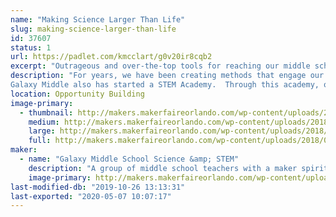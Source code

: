 ```yaml
---
name: "Making Science Larger Than Life"
slug: making-science-larger-than-life
id: 37607
status: 1
url: https://padlet.com/kmcclart/g0v20ir8cqb2
excerpt: "Outrageous and over-the-top tools for reaching our middle school students that you can \"make\".  Play a game of lifesize Guess Who, experience a gigantic smoke ring launcher - fire 4 ft rings across the room, plus some of the other builds that we have created to make learning more fun.  Also, see samples of student created engineering and technology projects."
description: "For years, we have been creating methods that engage our 8th grade students in the state science standards.  It takes a lot to inspire middle schoolers to want to learn.  We host an all night event - 8pm to 8am, called the GMS Lockin.  At the lockin, we have 150+ 8th graders working on varying science topics all night long.  No one sleeps.  All science, all night.  To prepare for this event, we use the idea that we have to do things bigger and better than is done in a normal classroom.  In addition to the guest speakers, unlimited motivating food, and impressive demos around every corner, we have built several life-size games and such to capture their full attention.  We wish to share with you some of the ideas that we have come up with and a few of the builds that we created.  We have a giant, dragon themed smoke ringer and life-sized Guess Who (currently teaching classification, but can be modified to fit any topic),  Giant Kerplunk, an electronic Plinko board, and Candyland (drilling them on the concept of weathering and erosion).
Galaxy Middle also has started a STEM Academy.  Through this academy, our students are being exposed to STEM activities which a regular education system is unable to provide.  Two days a week, we have our 300+ students engaged in 46 different \"labs\" where they get a glimpse of what possible career paths are open for them to take.  There are several engineering labs - designing sensory toys or gadgets for the disabled, modeling prosthetics for animals, experimenting with recipes for bioplastics, designing and testing launch thrust structures.  Our STEM students are encouraged to think outside of the box and \"make\" using a variety of materials."
location: Opportunity Building
image-primary:
  - thumbnail: http://makers.makerfaireorlando.com/wp-content/uploads/2018/08/dragon-3-1-150x150.jpg
    medium: http://makers.makerfaireorlando.com/wp-content/uploads/2018/08/dragon-3-1-300x187.jpg
    large: http://makers.makerfaireorlando.com/wp-content/uploads/2018/08/dragon-3-1-1024x639.jpg
    full: http://makers.makerfaireorlando.com/wp-content/uploads/2018/08/dragon-3-1.jpg
maker:
  - name: "Galaxy Middle School Science &amp; STEM"
    description: "A group of middle school teachers with a maker spirit.  Working with 11-14 year-olds requires an outside of the box approach.  We are constantly planning and building things to use with our lessons and activities.  We Make things for our 8th grade lock-in, Science Olympiad, the STEM Academy, and science classes."
    image-primary: http://makers.makerfaireorlando.com/wp-content/uploads/2018/07/20180508_225928-1024x576.jpg
last-modified-db: "2019-10-26 13:13:31"
last-exported: "2020-05-07 10:07:17"
---
```

